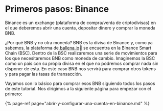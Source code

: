 # Primeros pasos: Binance

Binance es un exchange \(plataforma de compra/venta de criptodivisas\) en el que deberemos abrir una cuenta, depositar dinero y comprar la moneda BNB.

¿Por qué BNB y no otra moneda? BNB es la divisa de Binance y, como ya sabemos, la plataforma de[ ballena.io](https://ballena.io/)🐋 se encuentra en la Binance Smart Chain \(BSC\). Dentro de la BSC realizaremos una serie de movimientos para los que necesitaremos BNB como moneda de cambio. Imaginemos la BSC como un país con su propia divisa en el que no podremos comprar nada sin disponer de esta. En este caso BNB nos servirá para comprar otros tokens y para pagar las tasas de transacción.

Vayamos con lo básico para comprar esos BNB siguiendo todos los pasos de este tutorial. Nos dirigimos a la siguiente página para empezar con el primero:

{% page-ref page="abrir-y-configurar-una-cuenta-en-binance.md" %}





